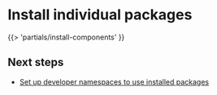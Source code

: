 # Install individual packages

<!-- The below partial is in the docs-tap/partials directory -->

{{> 'partials/install-components' }}

## <a id='next-steps'></a>Next steps

- [Set up developer namespaces to use installed packages](set-up-namespaces-openshift.hbs.md)
